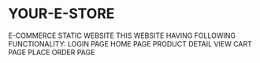 # YOUR-E-STORE
E-COMMERCE STATIC WEBSITE
THIS WEBSITE HAVING FOLLOWING FUNCTIONALITY:
LOGIN PAGE
HOME PAGE
PRODUCT DETAIL
VIEW CART PAGE
PLACE ORDER PAGE
